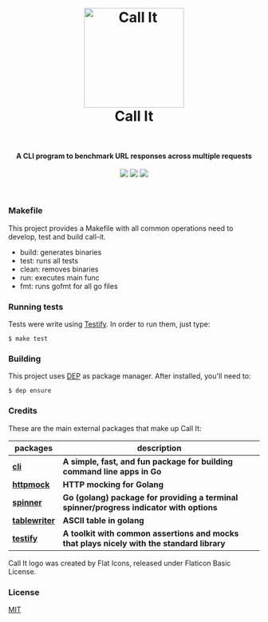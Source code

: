 <h1 align="center">
  <br>
  <img src="https://cdn.rawgit.com/pedrolopesme/call-it/3280fc97/call-it.png" alt="Call It" width="200">
  <br>
  Call It
  <br>
  <br>
</h1>

<h4 align="center">A CLI program to benchmark URL responses across multiple requests</h4>

<p align="center">
  <a href="https://travis-ci.org/pedrolopesme/call-it"> <img src="https://api.travis-ci.org/pedrolopesme/call-it.svg?branch=master" /></a>
  <a href="https://goreportcard.com/report/github.com/pedrolopesme/call-it"> <img src="https://goreportcard.com/badge/github.com/pedrolopesme/call-it" /></a>
  <a href="https://codeclimate.com/github/pedrolopesme/call-it/maintainability"> <img src="https://api.codeclimate.com/v1/badges/e7854e559e20c9e250de/maintainability" /></a>
</p>
<br>
 
### Makefile

This project provides a Makefile with all common operations need to develop, test and build call-it.

* build: generates binaries
* test: runs all tests
* clean: removes binaries
* run: executes main func
* fmt: runs gofmt for all go files


### Running tests

Tests were write using [Testify](https://github.com/stretchr/testify). In order to run them, just type:

```shell
$ make test
```


### Building

This project uses [DEP](https://golang.github.io/dep/docs/installation.html)
as package manager. After installed, you'll need to:

```shell
$ dep ensure
```

### Credits

These are the main external packages that make up Call It:

| packages | description |
|---|---|
| **[cli](https://github.com/urfave/cli)** | **A simple, fast, and fun package for building command line apps in Go** |
| **[httpmock](https://github.com/jarcoal/httpmock/tree/v1)** | **HTTP mocking for Golang** |
| **[spinner](https://github.com/briandowns/spinner)** | **Go (golang) package for providing a terminal spinner/progress indicator with options** |
| **[tablewriter](https://github.com/olekukonko/tablewriter)** | **ASCII table in golang** |
| **[testify](https://github.com/stretchr/testify)** | **A toolkit with common assertions and mocks that plays nicely with the standard library** |


Call It logo was created by Flat Icons, released under Flaticon Basic License.


### License

[MIT](LICENSE.md)